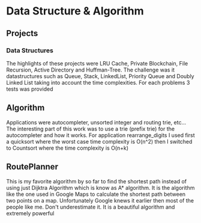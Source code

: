 # Data Structure & Algorithm

## Projects

### Data Structures

The highlights of these projects were LRU Cache, Private Blockchain, File Recursion, Active Directory and Huffman-Tree.
The challenge was it datastructures such as Queue, Stack, LinkedList, Priority Queue and Doubly Linked List taking into account the time complexities. 
For each problems 3 tests was provided

## Algorithm
Applications were autocompleter, unsorted integer and routing trie, etc...
The interesting part of this work was to use a trie (prefix trie) for the autocompleter and how it works. For application rearrange_digits I used first a quicksort where the worst case time complexity is O(n^2) then I switched to Countsort where the time complexity is O(n+k)


## RoutePlanner 
This is my favorite algorithm by so far to find the shortest path instead of using just Dijktra Algorithm which is know as A* algorithm.
It is the algorithm like the one used in Google Maps to calculate the shortest path between two points on a map.
Unfortunately Google knews it earlier then most of the people like me. Don't underestimate it. 
It is a beautiful algorithm and extremely powerful
